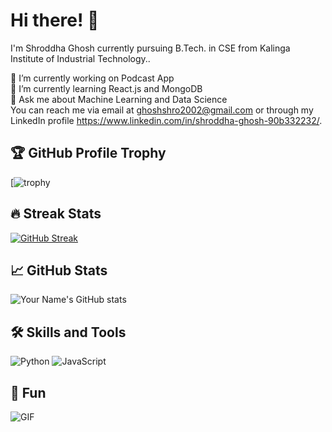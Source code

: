 # Hi there! 👋

I'm Shroddha Ghosh currently pursuing B.Tech. in CSE from Kalinga Institute of Industrial Technology.. 

🔭 I’m currently working on Podcast App <br>
🌱 I’m currently learning React.js and MongoDB<br>
💬 Ask me about Machine Learning and Data Science<br>
You can reach me via email at ghoshshro2002@gmail.com or through my LinkedIn profile https://www.linkedin.com/in/shroddha-ghosh-90b332232/.

## 🏆 GitHub Profile Trophy

[![trophy]([![trophy](https://github-profile-trophy.vercel.app/?username=shro_2002&theme=onedark)](https://github.com/ryo-ma/github-profile-trophy))

## 🔥 Streak Stats

[![GitHub Streak](https://streak-stats.demolab.com?user=shro_2002&theme=highcontrast&hide_border=true)](https://git.io/streak-stats)

## 📈 GitHub Stats

![Your Name's GitHub stats](https://github-readme-stats.vercel.app/api?username=YourGitHubUsername&show_icons=true&theme=dark)

## 🛠️ Skills and Tools

![Python](https://img.shields.io/badge/Python-3776AB?logo=python&logoColor=white&style=flat-square)
![JavaScript](https://img.shields.io/badge/JavaScript-F7DF1E?logo=javascript&logoColor=black&style=flat-square)


## 🎁 Fun

![GIF](https://media.tenor.com/uE7oJ57r9sgAAAAd/rick-sanchez-rick-and-morty.gif)
